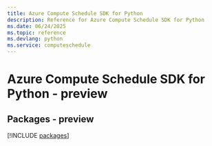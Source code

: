 ```yaml
---
title: Azure Compute Schedule SDK for Python
description: Reference for Azure Compute Schedule SDK for Python
ms.date: 06/24/2025
ms.topic: reference
ms.devlang: python
ms.service: computeschedule
---
```

# Azure Compute Schedule SDK for Python - preview
## Packages - preview
[!INCLUDE [packages](compute-schedule-index.md)]